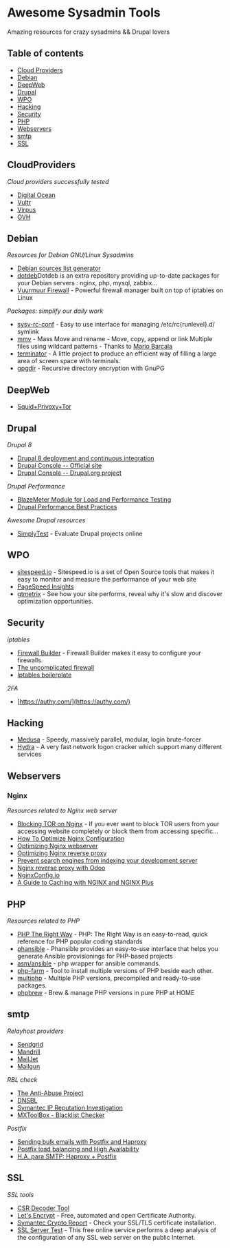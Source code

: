 # Awesome Sysadmin Tools
Amazing resources for crazy sysadmins && Drupal lovers

## Table of contents

  * [Cloud Providers](#cloudproviders)
  * [Debian](#debian)
  * [DeepWeb](#deepweb)
  * [Drupal](#drupal)
  * [WPO](#wpo)
  * [Hacking](#hacking)
  * [Security](#security)
  * [PHP](#php)
  * [Webservers](#webservers)
  * [smtp](#smtp)
  * [SSL](#ssl)

## CloudProviders
*Cloud providers successfully tested*
* [Digital Ocean](http://www.digitalocean.com)
* [Vultr](https://www.vultr.com/)
* [Virpus](http://virpus.com/)
* [OVH](https://www.ovh.es/)

## Debian
*Resources for Debian GNU/Linux Sysadmins*

* [Debian sources list generator](http://debgen.simplylinux.ch/)
* [dotdeb](https://www.dotdeb.org)Dotdeb is an extra repository providing up-to-date packages for your Debian servers : nginx, php, mysql, zabbix...
* [Vuurmuur Firewall](https://www.vuurmuur.org/trac/wiki/Download#DebianandUbuntu) -  Powerful firewall manager built on top of ​iptables on Linux

*Packages: simplify our daily work*
* [sysv-rc-conf](http://sysv-rc-conf.sourceforge.net/) - Easy to use interface for managing /etc/rc{runlevel}.d/ symlink
* [mmv](http://ss64.com/bash/mmv.html) - Mass Move and rename - Move, copy, append or link Multiple files using wildcard patterns - Thanks to [Mario Barcala](https://twitter.com/mario_barcala)
* [terminator](https://packages.debian.org/es/sid/terminator) - A little project to produce an efficient way of filling a large area of screen space with terminals.
* [gpgdir](http://manpages.ubuntu.com/manpages/utopic/man1/gpgdir.1.html) - Recursive directory encryption with GnuPG


## DeepWeb

* [Squid+Privoxy+Tor](http://wiki.vpsget.com/index.php/Squid%2BPrivoxy%2BTor)

## Drupal

*Drupal 8*

* [Drupal 8 deployment and continuous integration](https://prague2013.drupal.org/session/drupal-8-deployment-and-continuous-integration.html)
* [Drupal Console -- Official site](https://drupalconsole.com)
* [Drupal Console -- Drupal.org project](https://www.drupal.org/project/console)

*Drupal Performance*
* [BlazeMeter Module for Load and Performance Testing](https://www.drupal.org/project/blazemeter)
* [Drupal Performance Best Practices](https://drupalwatchdog.com/volume-2/issue-1/drupal-performance-best-practices)

*Awesome Drupal resources*
* [SimplyTest](https://simplytest.me) - Evaluate Drupal projects online

## WPO

* [sitespeed.io](https://www.sitespeed.io/) - Sitespeed.io is a set of Open Source tools that makes it easy to monitor and measure the performance of your web site
* [PageSpeed Insights](https://developers.google.com/speed/pagespeed/insights/)
* [gtmetrix](https://gtmetrix.com/) - See how your site performs, reveal why it's slow and discover optimization opportunities.  

## Security

*iptables*
* [Firewall Builder](http://www.fwbuilder.org/) - Firewall Builder makes it easy to configure your firewalls.
* [The uncomplicated firewall](https://www.lullabot.com/articles/the-uncomplicated-firewall)
* [Iptables boilerplate](https://github.com/bmaeser/iptables-boilerplate)

*2FA*
* [https://authy.com/](https://authy.com/)

## Hacking

* [Medusa](http://foofus.net/goons/jmk/medusa/medusa.html) - Speedy, massively parallel, modular, login brute-forcer
* [Hydra](https://www.thc.org/thc-hydra/) - A very fast network logon cracker which support many different services

## Webservers

### Nginx
*Resources related to Nginx web server*

* [Blocking TOR on Nginx](http://www.reaper-x.com/2012/05/15/how-to-block-tor-on-apache-and-nginx/) - If you ever want to block TOR users from your accessing website completely or block them from accessing specific...
* [How To Optimize Nginx Configuration](https://www.digitalocean.com/community/tutorials/how-to-optimize-nginx-configuration)
* [Optimizing Nginx webserver](https://tweaked.io/guide/nginx/)
* [Optimizing Nginx reverse proxy](https://tweaked.io/guide/nginx-proxying/)
* [Prevent search engines from indexing your development server](http://www.improvi.in/nginx-prevent-search-engines-from-indexing-your-development-server/)
* [Nginx reverse proxy with Odoo](http://www.schenkels.nl/2014/12/reverse-proxy-with-odoo-8-nginx-ubuntu-14-04-lts/)
* [NginxConfig.io ](https://nginxconfig.io/)  
* [A Guide to Caching with NGINX and NGINX Plus](https://www.nginx.com/blog/nginx-caching-guide/)

## PHP
*Resources related to PHP*

* [PHP The Right Way](https://phptherightway.com/)  - PHP: The Right Way is an easy-to-read, quick reference for PHP popular coding standards
* [phansible](http://phansible.com) - Phansible provides an easy-to-use interface that helps you generate Ansible provisionings for PHP-based projects
* [asm/ansible]() - php wrapper for ansible commands.
* [php-farm](https://github.com/cweiske/phpfarm) - Tool to install multiple versions of PHP beside each other.
* [multiphp](https://www.liveconfig.com/wiki/en/multiphp) - Multiple PHP versions, precompiled and ready-to-use packages.
* [phpbrew](https://github.com/phpbrew/phpbrew) - Brew & manage PHP versions in pure PHP at HOME 

## smtp

*Relayhost providers*

* [Sendgrid](https://sendgrid.com/)
* [Mandrill](https://www.mandrill.com/)
* [MailJet](https://es.mailjet.com/)
* [Mailgun](https://www.mailgun.com/)

*RBL check*

* [The Anti-Abuse Project](http://www.anti-abuse.org/multi-rbl-check/)
* [DNSBL](http://www.dnsbl.info/dnsbl-list.php)
* [Symantec IP Reputation Investigation](http://ipremoval.sms.symantec.com/lookup/)
* [MXToolBox - Blacklist Checker](http://mxtoolbox.com/blacklists.aspx)

*Postfix*
* [Sending bulk emails with Postfix and Haproxy](http://www.servercraftmen.com/sending-bulk-emails-postfix-haproxy/)
* [Postfix load balancing and High Availability](http://www.linuxpcfix.com/postfix-load-balancing-and-high-availability-with-haproxy/)
* [H.A. para SMTP: Haproxy + Postfix](https://respirandolinux.wordpress.com/2015/08/07/h-a-para-smtp-haproxy-postfix/)

## SSL
*SSL tools*

* [CSR Decoder Tool](https://www.viux.com/ssl-certificates/ssl-tools/decode-csr)
* [Let's Encrypt](https://letsencrypt.org/) - Free, automated and open Certificate Authority.
* [Symantec Crypto Report](https://cryptoreport.websecurity.symantec.com/checker/) - Check your SSL/TLS certificate installation.
* [SSL Server Test](https://dev.ssllabs.com/ssltest) - This free online service performs a deep analysis of the configuration of any SSL web server on the public Internet.